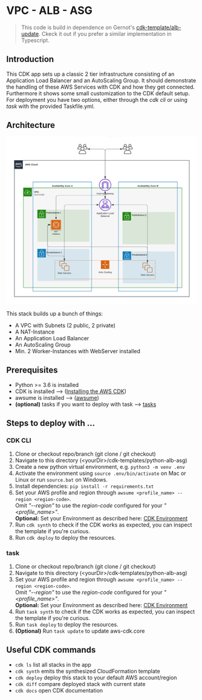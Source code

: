 # VPC - ALB - ASG

> This code is build in dependence on Gernot's [cdk-template/alb-update](https://github.com/tecracer/cdk-templates/tree/master/alb-update). Ckeck it out if you prefer a similar implementation in Typescript. 

## Introduction

This CDK app sets up a classic 2 tier infrastructure consisting of an Application Load Balancer and an AutoScaling Group. It should demonstrate the handling of these AWS Services with CDK and how they get connected. Furthermore it shows some small customization to the CDK default setup. For deployment you have two options, either through the *cdk cli* or using *task* with the provided Taskfile.yml.

## Architecture

![Architecture](image/simple_2-tier_web_arch.png)

This stack builds up a bunch of things:

- A VPC with Subnets (2 public, 2 private)
- A NAT-Instance
- An Application Load Balancer
- An AutoScaling Group
- Min. 2 Worker-Instances with WebServer installed

## Prerequisites

- Python >= 3.6 is installed
- CDK is installed --> ([Installing the AWS CDK](https://docs.aws.amazon.com/cdk/latest/guide/getting_started.html))
- awsume is installed --> ([awsume](https://github.com/trek10inc/awsume))
- **(optional)** tasks if you want to deploy with task --> [tasks](https://taskfile.dev/#/)

## Steps to deploy with ...

### CDK CLI
1. Clone or checkout repo/branch (git clone / git checkout)
1. Navigate to this directory (\<yourDir\>/cdk-templates/python-alb-asg)
1. Create a new python virtual environment, e.g. `python3 -m venv .env`
1. Activate the environment using `source .env/bin/activate` on Mac or Linux or run `source.bat` on Windows.
1. Install dependencies: `pip install -r requirements.txt`
1. Set your AWS profile and region through `awsume <profile_name> --region <region-code>`.  
Omit *"--region"* to use the *region-code* configured for your *"\<profile_name\>"*.  
**Optional:** Set your Environment as described here: [CDK Environment](https://docs.aws.amazon.com/cdk/latest/guide/environments.html)
1. Run `cdk synth` to check if the CDK works as expected, you can inspect the template if you're curious.
1. Run `cdk deploy` to deploy the resources. 

### task
1. Clone or checkout repo/branch (git clone / git checkout)
1. Navigate to this directory (\<yourDir\>/cdk-templates/python-alb-asg)
1. Set your AWS profile and region through `awsume <profile_name> --region <region-code>`.  
Omit *"--region"* to use the *region-code* configured for your *"\<profile_name\>"*.  
**Optional:** Set your Environment as described here: [CDK Environment](https://docs.aws.amazon.com/cdk/latest/guide/environments.html)
1. Run `task synth` to check if the CDK works as expected, you can inspect the template if you're curious.
1. Run `task deploy` to deploy the resources.
1. **(Optional)** Run `task update` to update aws-cdk.core

## Useful CDK commands

 * `cdk ls`          list all stacks in the app
 * `cdk synth`       emits the synthesized CloudFormation template
 * `cdk deploy`      deploy this stack to your default AWS account/region
 * `cdk diff`        compare deployed stack with current state
 * `cdk docs`        open CDK documentation

